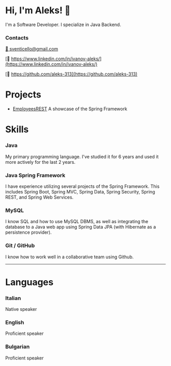 # Hi, I'm Aleks! 👋

<aside>
I'm a Software Developer. I specialize in Java Backend.

</aside>

### **Contacts**

[📧 sventicello@gmail.com](mailto:sventicello@gmail.com)

[🔗 https://www.linkedin.com/in/ivanov-aleks/](https://www.linkedin.com/in/ivanov-aleks/)

[👾 https://github.com/aleks-313](https://github.com/aleks-313)

# Projects
- [EmployeesREST](https://github.com/aleks-313/employeesREST) A showcase of the Spring Framework
  
# Skills

### Java

My primary programming language. I've studied it for 6 years and used it more actively for the last 2 years. 

### Java Spring Framework

I have experience utilizing several projects of the Spring Framework. This includes Spring Boot, Spring MVC, Spring Data, Spring Security, Spring REST, and Spring Web Services.

### MySQL

I know SQL and how to use MySQL DBMS, as well as integrating the database to a Java web app using Spring Data JPA (with Hibernate as a persistence provider).

### Git / GitHub

I know how to work well in a collaborative team using Github.

---

# Languages

### Italian

Native speaker

### English

Proficient speaker

### Bulgarian

Proficient speaker

